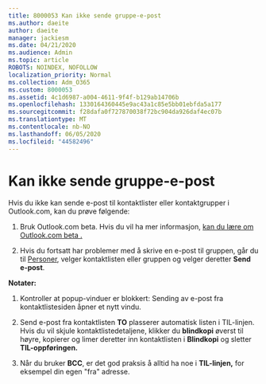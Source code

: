 ```yaml
---
title: 8000053 Kan ikke sende gruppe-e-post
ms.author: daeite
author: daeite
manager: jackiesm
ms.date: 04/21/2020
ms.audience: Admin
ms.topic: article
ROBOTS: NOINDEX, NOFOLLOW
localization_priority: Normal
ms.collection: Adm_O365
ms.custom: 8000053
ms.assetid: 4c1d6987-a004-4611-9f4f-b129ab14706b
ms.openlocfilehash: 1330164360445e9ac43a1c85e5bb01ebfda5a177
ms.sourcegitcommit: f28dafa0f727870038f72bc904da926daf4ec07b
ms.translationtype: MT
ms.contentlocale: nb-NO
ms.lasthandoff: 06/05/2020
ms.locfileid: "44582496"
---
```

# <a name="unable-to-send-group-emails"></a>Kan ikke sende gruppe-e-post

Hvis du ikke kan sende e-post til kontaktlister eller kontaktgrupper i Outlook.com, kan du prøve følgende:
  
1. Bruk Outlook.com beta. Hvis du vil ha mer informasjon, [kan du lære om Outlook.com beta .](https://support.office.com/article/e2261c7f-d413-4084-8f22-21282f42d8cf)
    
2. Hvis du fortsatt har problemer med å skrive en e-post til gruppen, går du til [Personer](https://outlook.live.com/people/), velger kontaktlisten eller gruppen og velger deretter **Send e-post**.
    
 **Notater:**
  
1. Kontroller at popup-vinduer er blokkert: Sending av e-post fra kontaktlistesiden åpner et nytt vindu.
    
2. Send e-post fra kontaktlisten **TO** plasserer automatisk listen i TIL-linjen. Hvis du vil skjule kontaktlistedetaljene, klikker du **blindkopi** øverst til høyre, kopierer og limer deretter inn kontaktlisten i **Blindkopi** og sletter **TIL-oppføringen.** 
    
3. Når du bruker **BCC**, er det god praksis å alltid ha noe i **TIL-linjen,** for eksempel din egen "fra" adresse. 
    

